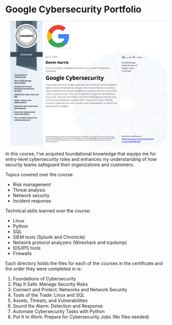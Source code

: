 # Google Cybersecurity Portfolio

![Certificate of completion for Google Cybersecurity Professional Certificate for Devin Harris](./Certificate_Badge/GoogleCybersecurityCertificate.png)

In this course, I've acquired foundational knowledge that equips me for entry-level cybersecurity roles and enhances my understanding of how security teams safeguard their organizations and customers.

Topics covered over the course:

- Risk management
- Threat analysis
- Network security
- Incident response

Technical skills learned over the course:

- Linux
- Python
- SQL
- SIEM tools (Splunk and Chronicle)
- Network protocol analyzers (Wireshark and tcpdump)
- IDS/IPS tools
- Firewalls
  

Each directory holds the files for each of the courses in the certificate and the order they were completed in is:

1. Foundations of Cybersecurity 
2. Play It Safe: Manage Security Risks 
3. Connect and Protect: Networks and Network Security 
4. Tools of the Trade: Linux and SQL 
5. Assets, Threats, and Vulnerabilities 
6. Sound the Alarm: Detection and Response 
7. Automate Cybersecurity Tasks with Python 
8. Put It to Work: Prepare for Cybersecurity Jobs (No files needed) 
